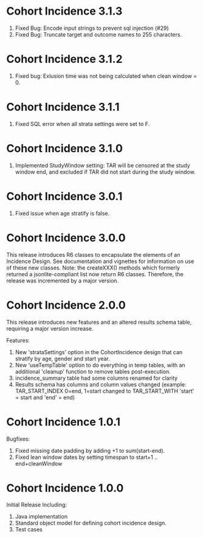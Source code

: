 Cohort Incidence 3.1.3
===========

1.  Fixed Bug: Encode input strings to prevent sql injection (#29)
2.  Fixed Bug: Truncate target and outcome names to 255 characters.


Cohort Incidence 3.1.2
===========

1. Fixed bug:  Exlusion time was not being calculated when clean window = 0.


Cohort Incidence 3.1.1
===========

1. Fixed SQL error when all strata settings were set to F.


Cohort Incidence 3.1.0
===========

1. Implemented StudyWindow setting:   TAR will be censored at the study window end, and excluded if TAR did not start during the study window.

Cohort Incidence 3.0.1
===========

1. Fixed issue when age stratify is false.

Cohort Incidence 3.0.0
===========

This release introduces R6 classes to encapsulate the elements of an Incidence Design.  See documentation and vignettes for information on use of these new classes.  Note:  the createXXX() methods which formerly returned a jsonlite-compliant list now return R6 classes. Therefore, the release was incremented by a major version.


Cohort Incidence 2.0.0
===========

This release introduces new features and an altered results schema table, requiring a major version increase.

Features:

1. New 'strataSettings' option in the CohortIncidence design that can stratify by age, gender and start year.
2. New 'useTempTable' option to do everything in temp tables, with an additional 'cleanup' function to remove tables post-execution.
3. incidence_summary table had some columns renamed for clarity
4. Results schema has columns and column values changed (example: TAR_START_INDEX 0=end, 1=start changed to TAR_START_WITH 'start' = start and 'end' = end)


Cohort Incidence 1.0.1
===========

Bugfixes:

1. Fixed missing date padding by adding +1 to sum(start-end).
2. Fixed lean window dates by setting timespan to start+1 .. end+cleanWindow


Cohort Incidence 1.0.0
===========

Initial Release Including:

1. Java implementation 
2. Standard object model for defining cohort incidence design.
3. Test cases

